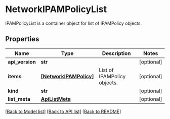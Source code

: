# NetworkIPAMPolicyList

IPAMPolicyList is a container object for list of IPAMPolicy objects.
## Properties
Name | Type | Description | Notes
------------ | ------------- | ------------- | -------------
**api_version** | **str** |  | [optional] 
**items** | [**[NetworkIPAMPolicy]**](NetworkIPAMPolicy.md) | List of IPAMPolicy objects. | [optional] 
**kind** | **str** |  | [optional] 
**list_meta** | [**ApiListMeta**](ApiListMeta.md) |  | [optional] 

[[Back to Model list]](../README.md#documentation-for-models) [[Back to API list]](../README.md#documentation-for-api-endpoints) [[Back to README]](../README.md)


